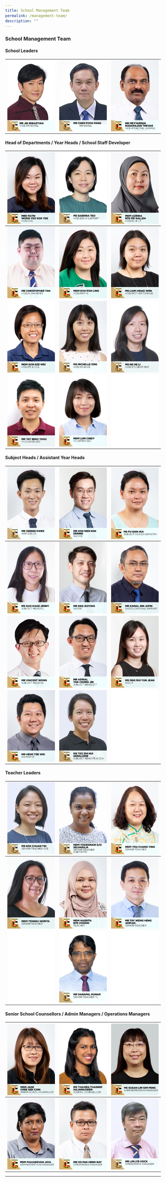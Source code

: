 ```yaml
---
title: School Management Team
permalink: /management-team/
description: ""
---
```

### School Management Team

#### School Leaders

<table>
  <tbody><tr><td><img src="/images/School%20Management%20Team/Jin%20Sebastian.jpg">
		</td><td><img src="/images/School%20Management%20Team/Chen%20Fook%20Pang.jpg">
		</td><td><img src="/images/School%20Management%20Team/Meyyappan%20Nadarajan%20Thevar.jpg"></td></tr>
</tbody></table>

#### Head of Departments /&nbsp;Year Heads / School Staff Developer

|![](/images/School%20Management%20Team/Faith%20Wong%20Yeo%20Sok%20Yee.jpg)|![](/images/School%20Management%20Team/Teo%20Wei%20Ping%20Sabrina.jpg)|![](/images/School%20Management%20Team/Azrina%20Md%20Salleh.jpg)|
| -------- | -------- | -------- |
|![](/images/School%20Management%20Team/Christopher%20Tan%20Swan%20Kiat.jpg)|![](/images/School%20Management%20Team/Koh%20Poh%20Ling.jpg)|![](/images/School%20Management%20Team/Liam%20Hsiao%20Wen.jpg)|
|![](/images/School%20Management%20Team/Goh%20Sze%20Wei.jpg)|![](/images/School%20Management%20Team/Michelle%20Ong.jpg)|![](/images/School%20Management%20Team/Ng%20He%20Li.jpg)|
|![](/images/School%20Management%20Team/Mr%20Tay%20Ming%20Yang.png)|![](/images/School%20Management%20Team/Lum%20Cindy.jpg)|![](/images/School%20Management%20Team/KP_blank.jpg)|

#### Subject Heads / Assistant Year Heads

|![](/images/School%20Management%20Team/Kwek%20Cher%20Wei%20Dennis.jpg)|![](/images/School%20Management%20Team/Koh%20Sien%20Kok%20Dennis.jpg)|![](/images/School%20Management%20Team/Fu%20Shin%20Hui.jpg)|
| -------- | -------- | -------- |
|![](/images/School%20Management%20Team/Guo%20Kaiqi%20Jenny.jpg)|![](/images/School%20Management%20Team/Kng%20Zhiying.jpg)|![](/images/School%20Management%20Team/Kamal%20Jupri.jpg)|
|![](/images/School%20Management%20Team/Vincent%20Wong.jpg)|![](/images/School%20Management%20Team/Adrial%20Tan%20Chong%20Jin.jpg)|![](/images/School%20Management%20Team/Ong%20Rui%20Yun%20Jean.jpg)|
|![](/images/School%20Management%20Team/Heng%20Tze%20Wei.jpg)|![](/images/School%20Management%20Team/Teo%20Zhi%20Hui%20Geraldine.jpg)|![](/images/School%20Management%20Team/KP_blank.jpg)|

#### Teacher Leaders

|![](/images/School%20Management%20Team/kok%20chuan%20tin.jpg)|![](/images/School%20Management%20Team/yogeswari%20selvaraja.jpg)|![](/images/School%20Management%20Team/you%20chang%20ying.jpg)|
| -------- | -------- | -------- |
|![](/images/School%20Management%20Team/tengku%20norita.jpg)|![](/images/School%20Management%20Team/hasrita%20hosnin.jpg)|![](/images/School%20Management%20Team/tay%20weng%20heng%20adrian.jpg)|
|![](/images/School%20Management%20Team/KP_blank.jpg)|![](/images/School%20Management%20Team/danapal%20kumar.jpg)|![](/images/School%20Management%20Team/KP_blank.jpg)|


#### Senior School Counsellors / Admin Managers / Operations Managers

|![](/images/School%20Management%20Team/jade%20chee%20gek%20chin.jpg)|![](/images/School%20Management%20Team/thahira%20thasnim%20hajamaideen.jpg)|![](/images/School%20Management%20Team/susan%20lim%20gim%20peng.jpg)|
| -------- | -------- | -------- |
|![](/images/School%20Management%20Team/mahadevan%20jaya.jpg)|![](/images/School%20Management%20Team/ho%20pak%20heng%20ray.jpg)|![](/images/School%20Management%20Team/lim%20lye%20hock.jpg)|

<hr>